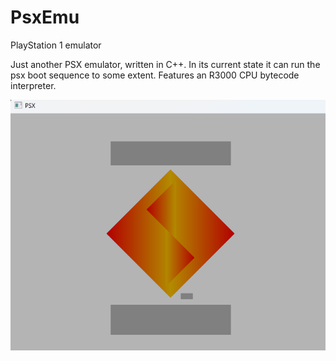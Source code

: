 # PsxEmu
PlayStation 1 emulator

Just another PSX emulator, written in C++.
In its current state it can run the psx boot sequence to some extent. Features an R3000 CPU bytecode interpreter.

![PSX](psx.png)